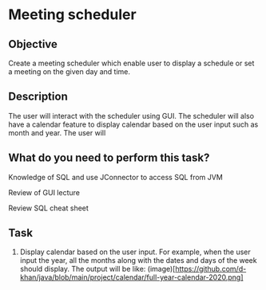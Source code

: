 # Meeting scheduler

## Objective

Create a meeting scheduler which enable user to display a schedule or set a meeting on the given day and time.

## Description

The user will interact with the scheduler using GUI. The scheduler will also have a calendar feature to display calendar based on the user input such as month and year. The user will

## What do you need to perform this task?

Knowledge of SQL and use JConnector to access SQL from JVM

Review of GUI lecture

Review SQL cheat sheet

## Task

1. Display calendar based on the user input. For example, when the user input the year, all the months along with the dates and days of the week should display. The output will be like:
(image)[https://github.com/d-khan/java/blob/main/project/calendar/full-year-calendar-2020.png]

